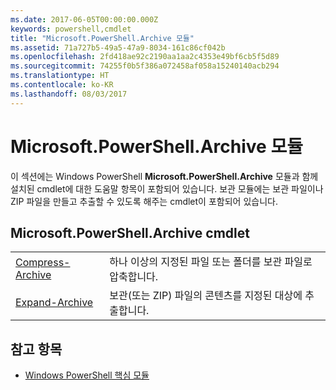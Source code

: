 ```yaml
---
ms.date: 2017-06-05T00:00:00.000Z
keywords: powershell,cmdlet
title: "Microsoft.PowerShell.Archive 모듈"
ms.assetid: 71a727b5-49a5-47a9-8034-161c86cf042b
ms.openlocfilehash: 2fd418ae92c2190aa1aa2c4353e49bf6cb5f5d89
ms.sourcegitcommit: 74255f0b5f386a072458af058a15240140acb294
ms.translationtype: HT
ms.contentlocale: ko-KR
ms.lasthandoff: 08/03/2017
---
```

# <a name="microsoftpowershellarchive-module"></a>Microsoft.PowerShell.Archive 모듈
이 섹션에는 Windows PowerShell **Microsoft.PowerShell.Archive** 모듈과 함께 설치된 cmdlet에 대한 도움말 항목이 포함되어 있습니다. 보관 모듈에는 보관 파일이나 ZIP 파일을 만들고 추출할 수 있도록 해주는 cmdlet이 포함되어 있습니다.

## <a name="microsoftpowershellarchive-cmdlets"></a>Microsoft.PowerShell.Archive cmdlet

|||
|-|-|
|[Compress-Archive](http://technet.microsoft.com/library/dn841358.aspx)|하나 이상의 지정된 파일 또는 폴더를 보관 파일로 압축합니다.|
|[Expand-Archive](http://technet.microsoft.com/library/dn841359.aspx)|보관(또는 ZIP) 파일의 콘텐츠를 지정된 대상에 추출합니다.|

## <a name="see-also"></a>참고 항목
- [Windows PowerShell 핵심 모듈](http://technet.microsoft.com/library/hh847741.aspx)

